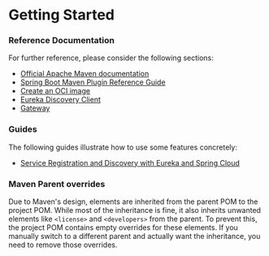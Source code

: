# Getting Started

### Reference Documentation

For
further
reference,
please
consider
the
following
sections:

* [Official Apache Maven documentation](https://maven.apache.org/guides/index.html)
* [Spring Boot Maven Plugin Reference Guide](https://docs.spring.io/spring-boot/3.4.1/maven-plugin)
* [Create an OCI image](https://docs.spring.io/spring-boot/3.4.1/maven-plugin/build-image.html)
* [Eureka Discovery Client](https://docs.spring.io/spring-cloud-netflix/reference/spring-cloud-netflix.html#_service_discovery_eureka_clients)
* [Gateway](https://docs.spring.io/spring-cloud-gateway/reference/spring-cloud-gateway-server-mvc.html)

### Guides

The
following
guides
illustrate
how
to
use
some
features
concretely:

* [Service Registration and Discovery with Eureka and Spring Cloud](https://spring.io/guides/gs/service-registration-and-discovery/)

### Maven Parent overrides

Due
to
Maven's
design,
elements
are
inherited
from
the
parent
POM
to
the
project
POM.
While
most
of
the
inheritance
is
fine,
it
also
inherits
unwanted
elements
like `<license>`
and `<developers>`
from
the
parent.
To
prevent
this,
the
project
POM
contains
empty
overrides
for
these
elements.
If
you
manually
switch
to
a
different
parent
and
actually
want
the
inheritance,
you
need
to
remove
those
overrides.

